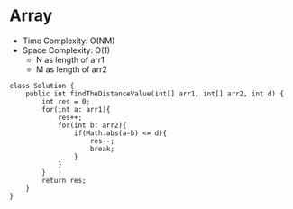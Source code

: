 # Array
* Time Complexity: O(NM)
* Space Complexity: O(1)
	* N as length of arr1
	* M as length of arr2
```
class Solution {
    public int findTheDistanceValue(int[] arr1, int[] arr2, int d) {
        int res = 0;
        for(int a: arr1){
            res++;
            for(int b: arr2){
                if(Math.abs(a-b) <= d){
                    res--;
                    break;
                }
            }
        }
        return res;
    }
}
```
